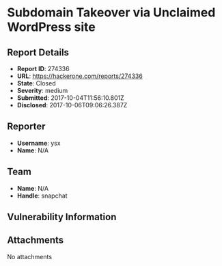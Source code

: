 # Subdomain Takeover via Unclaimed WordPress site

## Report Details
- **Report ID**: 274336
- **URL**: https://hackerone.com/reports/274336
- **State**: Closed
- **Severity**: medium
- **Submitted**: 2017-10-04T11:56:10.801Z
- **Disclosed**: 2017-10-06T09:06:26.387Z

## Reporter
- **Username**: ysx
- **Name**: N/A

## Team
- **Name**: N/A
- **Handle**: snapchat

## Vulnerability Information


## Attachments
No attachments

